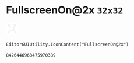 # FullscreenOn@2x `32x32`
<img src="/img/FullscreenOn@2x.png" width=32 height=32>

``` CSharp
EditorGUIUtility.IconContent("FullscreenOn@2x")
```
```
8426446963475970389
```
